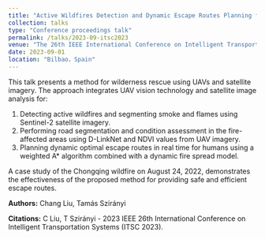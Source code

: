 ```yaml
---
title: "Active Wildfires Detection and Dynamic Escape Routes Planning for Humans through Information Fusion between Drones and Satellites"
collection: talks
type: "Conference proceedings talk"
permalink: /talks/2023-09-itsc2023
venue: "The 26th IEEE International Conference on Intelligent Transportation Systems (ITSC 2023)"
date: 2023-09-01
location: "Bilbao，Spain"
---
```


This talk presents a method for wilderness rescue using UAVs and satellite imagery. The approach integrates UAV vision technology and satellite image analysis for:

1. Detecting active wildfires and segmenting smoke and flames using Sentinel-2 satellite imagery.
2. Performing road segmentation and condition assessment in the fire-affected areas using D-LinkNet and NDVI values from UAV imagery.
3. Planning dynamic optimal escape routes in real time for humans using a weighted A* algorithm combined with a dynamic fire spread model.

A case study of the Chongqing wildfire on August 24, 2022, demonstrates the effectiveness of the proposed method for providing safe and efficient escape routes.

**Authors:** Chang Liu, Tamás Szirányi  

**Citations:** C Liu, T Szirányi - 2023 IEEE 26th International Conference on Intelligent Transportation Systems (ITSC 2023).

